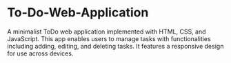 # To-Do-Web-Application
A minimalist ToDo web application implemented with HTML, CSS, and JavaScript. This app enables users to manage tasks with functionalities including adding, editing, and deleting tasks. It features a responsive design for use across devices.
